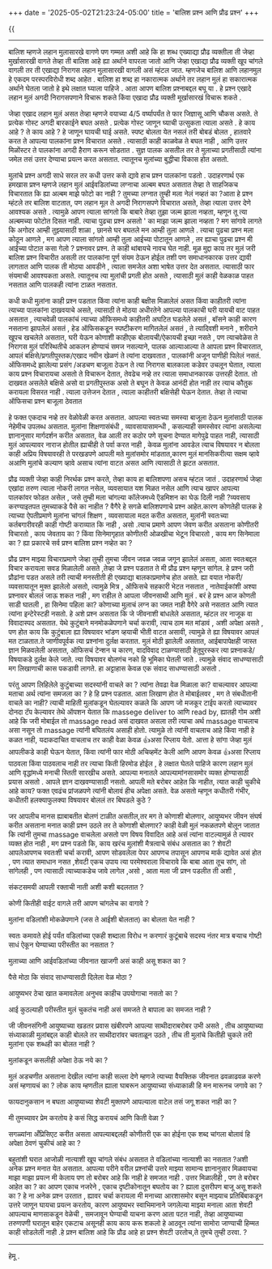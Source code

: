 +++
date = '2025-05-02T21:23:24-05:00'
title = 'बालिश प्रश्न आणि प्रौढ प्रश्न'
+++

{{<audio src="/audio/balish-q-praudh-q.wav">}}

---

बालिश म्हणजे लहान मुलासारखे वागणे पण गम्मत अशी आहे कि हा शब्ध एख्याद्या प्रौढ व्यक्तीला ती जेव्हा मुर्खासारखी वागते तेव्हा ती बालिश आहे ह्या अर्थाने वापरला जातो आणि जेव्हा एखाद्या प्रौढ व्यक्ती खूप चांगले वागली तर ती एखाद्या निरागस लहान मुलासारखी वागली असं म्हंटल जात. म्हणजेच बालिश आणि लहानमुल हे एकदम परस्परविरोधी शब्द आहेत . बालिश हा शब्द हा नकारात्मक अर्थाने तर लहान मुलं हा सकारात्मक अर्थाने घेतला जातो हे इथे लक्षात घ्याला पाहिजे .
आता आपण बालिश प्रश्नाबद्दल बघू या . हे प्रश्न एखादे लहान मुलं अगदी निरागसपणाने विचारू शकते किंवा एखादा प्रौढ व्यक्ती मूर्खासारखं विचारू शकते . 

जेव्हा एखाद लहान मुलं असत तेव्हा म्हणजे वयाच्या 4/5 वर्ष्यापर्यंत ते फार जिज्ञासू आणि चौकस असते. ते प्रत्येक गोस्ट अगदी बारकाईने बघत असते . प्रत्येक गोस्ट जाणून घ्याची उत्सुकता त्याला असते . हे काय आहे ? ते काय आहे ? हे जाणून घायची घाई असते. स्पष्ट बोलता येत नसलं तरी बोबडं बोलत , हातवारे करत ते आपल्या पालकांना प्रश्न विचारात असते . त्यासाठी काही काळवेळ ते बघत नाही , आणि उत्तर मिळोंस्टर ते पालकांना अगदी हैराण करून सोडतात . सुज्ञ पालक असतील तर ते मुलाच्या प्रगतीसाठी त्यांना जमेल तसं उत्तर देण्याचा प्रयत्न करत असतात. त्यातूनच मुलांच्या बुद्धीचा विकास होत असतो.

मुलांचे प्रश्न अगदी साधे सरल तर कधी उत्तर कसे द्यावे हाच प्रश्न पालकांना पडतो . उदाहरणार्थ एक हमखास प्रश्न म्हणजे लहान  मुलं आईवडिलांच्या लग्नाचा अल्बम बघत असतात तेव्हा ते साहजिकच विचारतात कि ह्या अल्बम माझे फोटो का नाही ? तुमच्या लग्नात तुम्ही मला नेलं नव्हतं का ?आता हे प्रश्न म्हंटले तर बालिश वाटतात, पण लहान मूल ते अगदी निरागसपणे विचारात असते, तेव्हा त्याला उत्तर देणे आवश्यक असते . त्यामुळे आपण त्याला सांगतो कि  बाबारे तेव्हा तुझा जल्म झाला नव्हता,  म्हणून तू त्या अल्बमच्या फोटोत दिसत नाही. त्याचा पुढचा प्रश्न असतो ' का माझा जल्म झाला नव्हता ? मग सांगावे लागते कि अगोदर आम्ही तुझ्यासाठी शाळा , छानसे घर बघतले मन आम्ही तुला आणले . त्याचा पुढचा प्रश्न मला कोठून आणले , मग आपण त्याला सांगतो आम्ही तुला आईच्या पोटातून आणले , तर ह्याचा पुढचा प्रश्न मी आईच्या पोटात कसा गेलो ? प्रश्नावर प्रश्न. ते काही थांबायचे नावच घेत नाही. मूळ मुद्दा काय तर मुलं जरी बालिश प्रश्न विचारीत असली तर पालकांना पूर्ण संयम ठेऊन होईल तशी पण समाधानकारक उत्तर द्यावी लागतात आणि पालक ती मोठ्या आवडीने , त्याला समजेल अशा भाषेत उत्तर देत असतात. त्यासाठी फार संयमाची आवश्यकता असते. त्यातूनच त्या मुलांची प्रगती होत असते , त्यासाठी मुलं काही वेळकाळ पाहत नसतात आणि पालकही त्यांना टाळत नसतात. 

कधी कधी मुलांना काही प्रश्न पडतात किंवा त्यांना काही बक्षीस मिळालेलं असत किंवा काहीतरी त्यांना त्याच्या पालकांना दाखवयाचे असते, त्यासाठी ते मोठया अधीरतेने आपल्या पालकाची घरी यायची वाट पाहत असतात , त्याचवेळी पालकांचं त्याच्या ऑफिसमध्ये काहीतरी अघटित घडलेले असतं , बॉसने काही कारण नसताना झापलेलं असतं , हेड ऑफिसकडून स्पष्टीकरण मागितलेलं असतं , ते त्यादिवशी मनाने , शरीराने खूपच खचलेले असतात, घरी येऊन कोणाशी काहीएक बोलायची/ऐकायची इच्छा नसते , पण त्याचवेळेस ते निरागस मुलं परिस्थितीचे आकलन होण्याचं समज नसल्याने, पालक आल्याआल्या ते आपला प्रश्न विचारतात, आपलं बक्षिसे/प्रगतीपुस्तक/एखाद नवीन खेळणं ते त्यांना दाखवतात , पालकांनी अजून पाणीही पिलेलं नसतं. ऑफिसमध्दे झालेल्या प्रसंग /अडचण बाजूला ठेऊन ते त्या निरागस बालकाला कडेवर उचलून घेतात, त्याला काय प्रश्न विचारायचा असतो ते विचारून देतात, तेवढेच नव्हे तर त्याला समाधानकारक उत्तरही देतात. तो दाखवत असलेले बक्षिसे असो वा प्रगतीपुस्तक असो ते बघून ते केवळ  आनंदी होत नाही तर त्याच कौतुक करायला विसरत नाही . त्याला उत्तेजन देतात , त्याला काहीतरी बक्षिसेही घेऊन देतात. तेव्हा ते त्याचा ऑफिसचा प्रश्न बाजूला ठेवतात

 हे फक्त एकदाच नव्हे तर वेळोवेळी करत असतात. आपल्या स्वतःच्या समस्या बाजूला ठेऊन मुलांसाठी पालक नेहेमीच उपलब्ध असतात. मुलांना शिक्षणासंबंधी , व्यावसायासामन्धी , कसल्याही समस्सेवर त्यांना असलेल्या ज्ञानानुसार मार्गदर्शन करीत असतात, वेळ आली तर कठोर पणे सूचना देण्यात मागेपुढे पाहत नाही, त्यासाठी मुलं आपल्यावर नाराज होतील ह्याचीही ते पर्वा करत नाही , केवळ मुलांना आवडेल त्याच विषयावर न बोलता काही अप्रिय विषयावरही ते परखडपणे आपली मते मुलांसमोर मांडतात,कारण मुलं मानसिकरीत्या सक्षम व्हावे अआणि मुलांचे कल्याण व्हावे असाच त्यांना वाटत असत आणि त्यासाठी ते झटत असतात. 

प्रौढ व्यक्ती जेव्हा काही निरर्थक प्रश्न करते, तेव्हा काय हा बालिशपणा असच म्हंटल जातं . उदाहरणार्थ जेव्हा एखांदा तरुण त्याला नोकरी लागत नसेल, व्यवसायात यश मिळत नसेल आणि त्याच खापर आपल्या पालकांवर फोडत असेल , जसे तुम्ही मला चांगल्या कॉलेजमध्ये ऍडमिशन का घेऊ दिली नाही ?व्यवसाय करण्याइतपत तुमच्याकडे पैसे का नाहीत ? वैगैरे हे सगळे बालिशपणाचे प्रश्न आहेत.कारण कोणतेही पालक हे त्याच्या ऐपतीप्रमाणे मुलांना चांगलं शिक्षण , व्यवसायाला मदत करीत असतात, मुलांनी स्वतःच्या कर्तबगारीवरही काही गोष्टी कराव्यात कि नाही , असो .त्याच प्रमाणे आपण जेवण करीत असताना कोणीतरी विचारतो , काय जेवताय का ? किंवा सिनेमागृहात कोणीतरी ओळखीचा भेटून विचारतो , काय मग सिनेमाला का ? ह्या प्रकारचे सर्व प्रश्न बालिश प्रश्न नव्हेत का ?

प्रौढ प्रश्न माझ्या विचाराप्रमाणे जेव्हा तुम्ही तुमचा जीवन जवळ जवळ जगून झालेलं असता, आता स्वतःबद्दल विचार करायला सवड मिळालेली असते ,तेव्हा जे प्रश्न पडतात ते मी प्रौढ प्रश्न म्हणून सांगेल. हे प्रश्न जरी प्रौढांना पडत असले तरी त्याची मनस्तीती ही एख्याद्या बालकाप्रमाणेच होत असते. ह्या वयात नोकरी/व्यवसायातून मुक्त झालेलो असतो, त्यामुळे मित्र , ऑफिसचे सहकारी भेटत नसतात , नातेवाईकांशी अश्या प्रश्नावर बोललं जाऊ शकत नाही , मग राहील ते आपला जीवनसाथी आणि मुलं . बरं हे प्रश्न आज कोणती साडी घातली , हा सिनेमा पहिला का? कोणाच्या मुलाचं लग्न का जमत नाही वैगेरे असे नसतात आणि त्यात त्यांना इन्टेरेस्टही नसतो. हे अशे प्रश्न असतात कि जे जीवनाशी बांधलेले असतात, म्हंटल तर नाजूक वा विवादास्पद असतात. येथे कुटुंबाने मनमोकळेपणाने चर्चा करावी, त्याच ठाम मत मांडावं , अशी अपेक्षा असते , पण होत काय कि कुटुंबाला ह्या विषयावर भांडण व्हयाची भीती वाटत असावी, त्यामुळे ते ह्या विषयावर आपलं मत टाळतात.ते जाणीवपूर्वक त्या प्रश्नांना दुर्लक्ष करतात. मुलं मोठी झालेली असतात, आईबापापेक्षही जास्त ज्ञान मिळवलेली असतात, ऑफिसचं टेन्शन च कारण, वादविवाद टाळण्यासाठी हेतुपुरस्कर त्या प्रश्नाकडे/विषयाकडे दुर्लक्ष केले जाते. त्या विषयावर बोलणंच नको हि भूमिका घेतली जाते . त्यामुळे संवाद साधण्यासाठी मग लिखाणाची कास पकडावी लागते. हा अट्टाहास केवळ एक संवाद साधण्यासाठी असतो .

परंतु आपण लिहिलेले कुटुंबाच्या सदस्यांनी वाचले का ? त्यांना तेवढा वेळ मिळाला का? वाचल्यावर आपल्या मताचा अर्थ त्यांना समजला का ? हे हि प्रश्न पडतात. आता लिखाण होत ते मोबाईलवर , मग ते संबधीतानी वाचले का नाही? त्याची माहिती मुलांकडून घेतल्यावर कळले कि आपण जो मजकूर टाईप करतो त्याच्यावर दोनदा टॅप केल्यावर तेथे ऑपशन येतात कि massege deliver to आणि read by, ह्यातही गोम अशी आहे कि जरी मोबाईल तो massage read  असं दाखवत असला तरी त्याचा अर्थ massage वाचलाच असा नसून तो massage त्यांनी बघितलंय असाही होतो. त्यामुळे तो त्यांनी वाचलाच आहे किंवा नाही हे कळत नाही, यदाकदाचित वाचलाच तर काही वेळा केवळ 👍असा रिप्लाय येतो. आत्ता हे सांगा जेव्हा मुलं आपलीकडे काही घेऊन येतात, किंवा त्यांनी फार मोठी अचिव्हमेंट केली आणि आपण केवळ 👍असा रिप्लाय पाठवला किंवा पाठवलाच नाही तर त्याचा किती हिरमोड होईल , हे लक्षात घेतले पाहिजे कारण लहान मुलं आणि वृद्धांमध्ये मनाची स्तिती सारखीच असते.  आपल्या मनातले आपल्यामांनसासमोर  व्यक्त होण्यासाठी प्रयास असतो . आपले ज्ञान दाखवण्यासाठी नसतो. आपली मते बरोबर आहेत कि नाहीत, त्यात काही चुकीचे आहे काय? फक्त एवढंच प्रांजळपणे त्यांनी बोलावं हीच अपेक्षा असते. वेळ  असतो म्हणून कधीतरी गंभीर, कधीतरी हलक्याफुलक्या विषयावर बोललं तर बिघडले कुठे ?

जर आपलीच मानस ह्याबाबतीत बोलणं टाळीत असतील,तर मग ते कोणाशी बोलणार, आयुष्यभर जीवन संघर्ष करीत असताना मनात काही प्रश्न उठले तर ते कोणाशी बोलणार? काही वेळी मुलं नकळतपणे बोलून जातात कि त्यांनी तुमचा massage  वाचलेला असतो पण विषय विवादित आहे असं त्यांना वाटल्यामुळं ते त्यावर व्यक्त होत नाही , मग प्रश्न पडतो कि, काय खरंच मुलांशी मैत्रत्वाचे संबंध असतात का ? शेवटी आपलेआपणच स्वतःशी चर्चा करावी, आपण सोडवलेला पेपर आपणच तपासून आपणच मार्क द्यावेत असं होत , पण त्यात समाधान नसत ,शेवटी एकच  उपाय त्या परमेश्वराला विचारावे कि बाबा आता तूच सांग, तो सांगेलही , पण त्यासाठी त्याच्याकडेच जावे लागेल ,असो , आता मला जी प्रश्न पडलीत ती अशी , 

संकटसमयी आपली रक्ताची नाती अशी कशी बदलतात ?

कोणी कितीही वाईट वागले तरी आपण चांगलेच का वागावे ?

मुलांना वडिलांशी मोकळेपणाने (जस ते आईशी बोलतात) का बोलता येत नाही ?

स्वतः कमावते होई पर्यंत वडिलांच्या एकही शब्दाला विरोध न करणारं कुटूंबाचे सदस्य  नंतर मात्र बऱ्याच गोष्टी साधं ऐकून घेण्याच्या परीस्तीत का नसतात ?

मुलाच्या आणि आईवडिलांच्या जीवनात खाजगी असं काही असू शकत का ?

पैसे मोठा कि संवाद साधण्यासाठी दिलेला वेळ मोठा ?

आयुष्यभर ठेचा खात कमावलेला अनुभव काहीच उपयोगाचा नसतो का ?

आई कुठल्याही परीस्तीत मुलं चुकतंच नाही असं समजते ते बापाला का समजत नाही ?

जी जीवनसंगिनी आयुष्याच्या खडतर प्रवास खंबीरपणे आपल्या साथीदाराबरोबर उभी असते , तीच आयुष्याच्या संध्याकाळी मुलांबद्दल काही बोलले तर साथीदारांवर  चवताळून उठते , तीच ती मुलांचे कितीही चुकले तरी मुलांना एक शब्धही का बोलत नाही ?

मुलांकडून कसलीही अपेक्षा ठेऊ नये का ?

मुलं अडचणीत असताना देखील त्यांना काही सल्ला देणे म्हणजे त्याच्या वैयक्तिक जीवनात ढवळाढवळ करणे असं म्हणायचं का ?
लोक काय म्हणतील ह्याला घाबरून आयुष्याच्या संध्याकाळी हि मन मारूनच जगावे का ?

फायदानुकसान न बघता आयुष्याच्या शेवटी मुक्तपणे आपल्याला वाटेल तसं जगू शकत नाही का ?

मी तुमच्यावर प्रेम करतोय हे कसं सिद्ध करायचं आणि किती वेळा ?

सगळ्यांना अँप्रिसिएट करीत असता आपल्याबद्दलही कोणीतरी एक का  होईना एक शब्द चांगला बोलावं हि अपेक्षा ठेवणं चुकीचं आहे का ?  

बहुतांशी घरात आजोळी नात्याशी खूप चांगले संबंध असतात ते वडिलांच्या नात्याशी का नसतात ?अशी अनेक प्रश्न मनात येत असतात. आपल्या परीने वरील प्रश्नांची उत्तरे माझ्या सामान्य ज्ञानानुसार मिळवायचा माझा माझा प्रयत्न मी केलाय पण तो बरोबर आहे कि नाही हे समजत नाही .  उत्तर मिळालीही , पण ते बरोबर आहेत का ? का आपण एकाच नजरेने , एकाच दृष्टीकोनातून बघतोय का ? ह्याला दुसरीपण बाजू असू शकते का ? हे ना अनेक प्रश्न उरतात , ह्यावर चर्चा करायला मी मनाच्या आरशासमोर बसून माझ्याच प्रतिबिंबाकडून उत्तरे जाणून घायचा प्रयत्न करतोय, कारण आयुष्यभर स्वाभिमानाने जगलेल्या माझ्या मनाला आता शेवटी आपल्याच माणसाकडून वेळेची , समजावून घेण्याची याचना करण आता पटत नाही, तेव्हा आयुष्याच्या तरुणपणी घरातून बाहेर एकटाच असूनही काय काय करू शकलो हे आठवून त्यांना सामोरा जाण्याची हिम्मत काही सोडलेली नाही .हे प्रश्न बालिश आहे कि प्रौढ आहे हा प्रश्न शेवटी उरतोच,ते तुमचे  तुम्ही ठरवा.  ?

---
हेमू .
